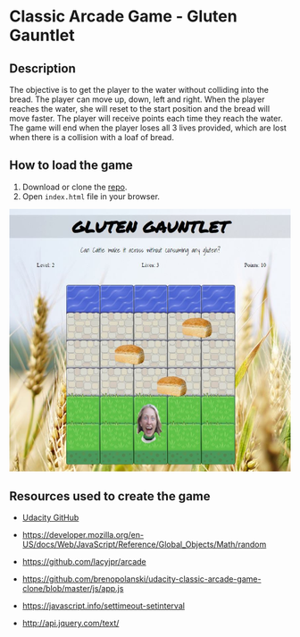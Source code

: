 # Classic Arcade Game - Gluten Gauntlet

## Description

The objective is to get the player to the water without colliding into the bread. The player can move up, down, left and right. When the player reaches the water, she will reset to the start position and the bread will move faster. The player will receive points each time they reach the water. The game will end when the player loses all 3 lives provided, which are lost when there is a collision with a loaf of bread. 

## How to load the game

1. Download or clone the [repo](https://github.com/randiU/frontend-nano-degree-arcade-game.git).
2. Open `index.html` file in your browser.

![Game Example](images/gameExample.jpg)

## Resources used to create the game

* [Udacity GitHub](https://github.com/udacity/frontend-nanodegree-arcade-game.git)

* https://developer.mozilla.org/en-US/docs/Web/JavaScript/Reference/Global_Objects/Math/random

* https://github.com/lacyjpr/arcade

* https://github.com/brenopolanski/udacity-classic-arcade-game-clone/blob/master/js/app.js

* https://javascript.info/settimeout-setinterval

* http://api.jquery.com/text/



